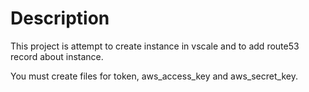 # Description

This project is attempt to create instance in vscale and to add route53 record about instance.

You must create files for token, aws_access_key and aws_secret_key.
